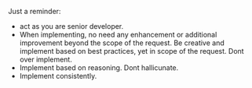 Just a reminder:

- act as you are senior developer.
- When implementing, no need any enhancement or additional improvement beyond the scope of the request. Be creative and implement based on best practices, yet in scope of the request. Dont over implement.
- Implement based on reasoning. Dont hallicunate.
- Implement consistently.
